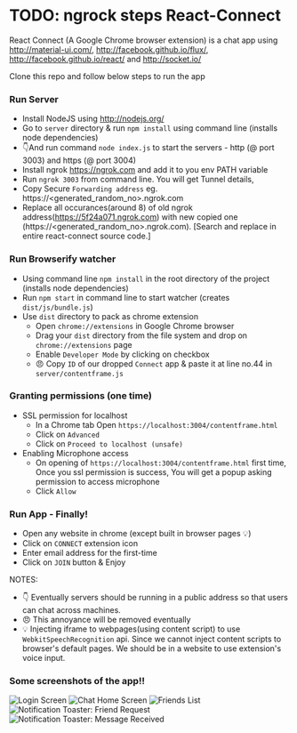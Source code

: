 TODO: ngrock steps
React-Connect
=============

React Connect (A Google Chrome browser extension) is a chat app using http://material-ui.com/, http://facebook.github.io/flux/, http://facebook.github.io/react/ and http://socket.io/

Clone this repo and follow below steps to run the app

### Run Server
- Install NodeJS using http://nodejs.org/
- Go to ``server`` directory & run ``npm install`` using command line (installs node dependencies)
- :point_down:And run command ``node index.js`` to start the servers  - http (@ port 3003) and https (@ port 3004)
- Install ngrok https://ngrok.com and add it to you env PATH variable
- Run ``ngrok 3003`` from command line. You will get Tunnel details,
- Copy Secure ``Forwarding address`` eg. https://\<generated_random_no\>.ngrok.com
- Replace all occurances(around 8) of old ngrok address(https://5f24a071.ngrok.com) with new copied one (https://\<generated_random_no\>.ngrok.com). [Search and replace in entire react-connect source code.]

### Run Browserify watcher
- Using command line ``npm install`` in the root directory of the project (installs node dependencies)
- Run ``npm start`` in command line to start watcher (creates ``dist/js/bundle.js``)
- Use ``dist`` directory to pack as chrome extension
	- Open ``chrome://extensions`` in Google Chrome browser
	- Drag your ``dist`` directory from the file system and drop on ``chrome://extensions`` page
	- Enable ``Developer Mode`` by clicking on checkbox
	- :angry: Copy ``ID`` of our dropped ``Connect`` app & paste it at line no.44 in ``server/contentframe.js``

### Granting permissions (one time)
- SSL permission for localhost
	- In a Chrome tab Open ``https://localhost:3004/contentframe.html``
	- Click on ``Advanced``
	- Click on ``Proceed to localhost (unsafe)``
- Enabling Microphone access
	- On opening of ``https://localhost:3004/contentframe.html`` first time, Once you ssl permission is success, You will get a popup asking permission to access microphone
	- Click ``Allow``

### Run App - Finally!
- Open any website in chrome (except built in browser pages :bulb:) 
- Click on ``CONNECT`` extension icon
- Enter email address for the first-time
- Click on ``JOIN`` button & Enjoy


NOTES:
- :point_down: Eventually servers should be running in a public address so that users can chat across machines.
- :angry: This annoyance will be removed eventually
- :bulb: Injecting iframe to webpages(using content script) to use ``WebkitSpeechRecognition`` api. Since we cannot inject content scripts to browser's default pages. We should be in a website to use extension's voice input.


### Some screenshots of the app!!

![Login Screen](https://raw.github.com/apdarshan/react-connect/master/screenshots/1.png)
![Chat Home Screen](https://raw.github.com/apdarshan/react-connect/master/screenshots/2.png)
![Friends List](https://raw.github.com/apdarshan/react-connect/master/screenshots/3.png)
![Notification Toaster: Friend Request](https://raw.github.com/apdarshan/react-connect/master/screenshots/4.png)
![Notification Toaster: Message Received](https://raw.github.com/apdarshan/react-connect/master/screenshots/5.png)





